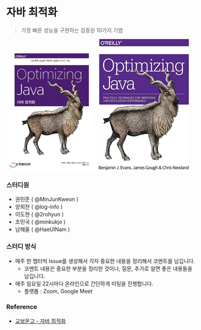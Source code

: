 # 자바 최적화
> 가장 빠른 성능을 구현하는 검증된 10가지 기법

<img src="./assets/bookcover.jpeg" alt="한글판 책표지" style="zoom:50%;" /> <img src="./assets/bookcover-origin.jpg" alt="원서 책 표지" style="zoom: 50%;" />

### 스터디원

- 권민준 ( @MinJunKweon )
- 양희찬 ( @log-info )
- 이도현 ( @2rohyun )
- 조민국 ( @minkukjo )
- 남해울 ( @HaeUlNam )

### 스터디 방식

- 매주 한 챕터씩 Issue를 생성해서 각자 중요한 내용을 정리해서 코멘트를 남깁니다.
  - 코멘트 내용은 중요한 부분을 정리한 것이나, 질문, 추가로 알면 좋은 내용들을 남깁니다.
- 매주 일요일 22시마다 온라인으로 간단하게 미팅을 진행합니다.
  - 플랫폼 : Zoom, Google Meet

### Reference

- [교보문고 - 자바 최적화](https://product.kyobobook.co.kr/detail/S000001810148)
